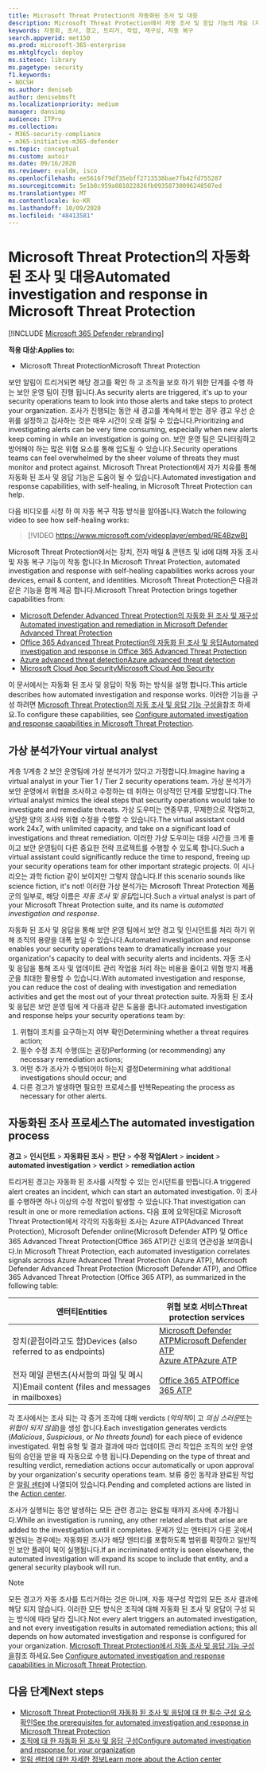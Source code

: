 ```yaml
---
title: Microsoft Threat Protection의 자동화된 조사 및 대응
description: Microsoft Threat Protection에서 자동 조사 및 응답 기능의 개요 (자동 복구 라고도 함)에 대해 알아봅니다.
keywords: 자동화, 조사, 경고, 트리거, 작업, 재구성, 자동 복구
search.appverid: met150
ms.prod: microsoft-365-enterprise
ms.mktglfcycl: deploy
ms.sitesec: library
ms.pagetype: security
f1.keywords:
- NOCSH
ms.author: deniseb
author: denisebmsft
ms.localizationpriority: medium
manager: dansimp
audience: ITPro
ms.collection:
- M365-security-compliance
- m365-initiative-m365-defender
ms.topic: conceptual
ms.custom: autoir
ms.date: 09/16/2020
ms.reviewer: evaldm, isco
ms.openlocfilehash: ee5616f79df35ebff2713538bae7fb42fd755287
ms.sourcegitcommit: 5e1b8c959a081022826fb09358730096248507ed
ms.translationtype: MT
ms.contentlocale: ko-KR
ms.lasthandoff: 10/09/2020
ms.locfileid: "48413581"
---
```

# <a name="automated-investigation-and-response-in-microsoft-threat-protection"></a><span data-ttu-id="6bd7a-104">Microsoft Threat Protection의 자동화된 조사 및 대응</span><span class="sxs-lookup"><span data-stu-id="6bd7a-104">Automated investigation and response in Microsoft Threat Protection</span></span>

[!INCLUDE [Microsoft 365 Defender rebranding](../includes/microsoft-defender.md)]


<span data-ttu-id="6bd7a-105">**적용 대상:**</span><span class="sxs-lookup"><span data-stu-id="6bd7a-105">**Applies to:**</span></span>
- <span data-ttu-id="6bd7a-106">Microsoft Threat Protection</span><span class="sxs-lookup"><span data-stu-id="6bd7a-106">Microsoft Threat Protection</span></span>

<span data-ttu-id="6bd7a-107">보안 알림이 트리거되면 해당 경고를 확인 하 고 조직을 보호 하기 위한 단계를 수행 하는 보안 운영 팀이 진행 됩니다.</span><span class="sxs-lookup"><span data-stu-id="6bd7a-107">As security alerts are triggered, it's up to your security operations team to look into those alerts and take steps to protect your organization.</span></span> <span data-ttu-id="6bd7a-108">조사가 진행되는 동안 새 경고를 계속해서 받는 경우 경고 우선 순위를 설정하고 검사하는 것은 매우 시간이 오래 걸릴 수 있습니다.</span><span class="sxs-lookup"><span data-stu-id="6bd7a-108">Prioritizing and investigating alerts can be very time consuming, especially when new alerts keep coming in while an investigation is going on.</span></span> <span data-ttu-id="6bd7a-109">보안 운영 팀은 모니터링하고 방어해야 하는 많은 위협 요소를 통해 압도될 수 있습니다.</span><span class="sxs-lookup"><span data-stu-id="6bd7a-109">Security operations teams can feel overwhelmed by the sheer volume of threats they must monitor and protect against.</span></span> <span data-ttu-id="6bd7a-110">Microsoft Threat Protection에서 자가 치유를 통해 자동화 된 조사 및 응답 기능은 도움이 될 수 있습니다.</span><span class="sxs-lookup"><span data-stu-id="6bd7a-110">Automated investigation and response capabilities, with self-healing, in Microsoft Threat Protection can help.</span></span>

<span data-ttu-id="6bd7a-111">다음 비디오를 시청 하 여 자동 복구 작동 방식을 알아봅니다.</span><span class="sxs-lookup"><span data-stu-id="6bd7a-111">Watch the following video to see how self-healing works:</span></span>

> [!VIDEO https://www.microsoft.com/videoplayer/embed/RE4BzwB]

<span data-ttu-id="6bd7a-112">Microsoft Threat Protection에서는 장치, 전자 메일 & 콘텐츠 및 id에 대해 자동 조사 및 자동 복구 기능이 작동 합니다.</span><span class="sxs-lookup"><span data-stu-id="6bd7a-112">In Microsoft Threat Protection, automated investigation and response with self-healing capabilities works across your devices, email & content, and identities.</span></span> <span data-ttu-id="6bd7a-113">Microsoft Threat Protection은 다음과 같은 기능을 함께 제공 합니다.</span><span class="sxs-lookup"><span data-stu-id="6bd7a-113">Microsoft Threat Protection brings together capabilities from:</span></span> 
- [<span data-ttu-id="6bd7a-114">Microsoft Defender Advanced Threat Protection의 자동화 된 조사 및 재구성</span><span class="sxs-lookup"><span data-stu-id="6bd7a-114">Automated investigation and remediation in Microsoft Defender Advanced Threat Protection</span></span>](https://docs.microsoft.com/windows/security/threat-protection/microsoft-defender-atp/automated-investigations)
- [<span data-ttu-id="6bd7a-115">Office 365 Advanced Threat Protection의 자동화 된 조사 및 응답</span><span class="sxs-lookup"><span data-stu-id="6bd7a-115">Automated investigation and response in Office 365 Advanced Threat Protection</span></span>](https://docs.microsoft.com/microsoft-365/security/office-365-security/office-365-air)
- [<span data-ttu-id="6bd7a-116">Azure advanced threat detection</span><span class="sxs-lookup"><span data-stu-id="6bd7a-116">Azure advanced threat detection</span></span>](https://docs.microsoft.com/azure/security/fundamentals/threat-detection)
- [<span data-ttu-id="6bd7a-117">Microsoft Cloud App Security</span><span class="sxs-lookup"><span data-stu-id="6bd7a-117">Microsoft Cloud App Security</span></span>](https://docs.microsoft.com/cloud-app-security/what-is-cloud-app-security)
 
<span data-ttu-id="6bd7a-118">이 문서에서는 자동화 된 조사 및 응답이 작동 하는 방식을 설명 합니다.</span><span class="sxs-lookup"><span data-stu-id="6bd7a-118">This article describes how automated investigation and response works.</span></span> <span data-ttu-id="6bd7a-119">이러한 기능을 구성 하려면 [Microsoft Threat Protection의 자동 조사 및 응답 기능 구성을](mtp-configure-auto-investigation-response.md)참조 하세요.</span><span class="sxs-lookup"><span data-stu-id="6bd7a-119">To configure these capabilities, see [Configure automated investigation and response capabilities in Microsoft Threat Protection](mtp-configure-auto-investigation-response.md).</span></span>

## <a name="your-virtual-analyst"></a><span data-ttu-id="6bd7a-120">가상 분석가</span><span class="sxs-lookup"><span data-stu-id="6bd7a-120">Your virtual analyst</span></span>

<span data-ttu-id="6bd7a-121">계층 1/계층 2 보안 운영팀에 가상 분석가가 있다고 가정합니다.</span><span class="sxs-lookup"><span data-stu-id="6bd7a-121">Imagine having a virtual analyst in your Tier 1 / Tier 2 security operations team.</span></span> <span data-ttu-id="6bd7a-122">가상 분석가가 보안 운영에서 위협을 조사하고 수정하는 데 취하는 이상적인 단계를 모방합니다.</span><span class="sxs-lookup"><span data-stu-id="6bd7a-122">The virtual analyst mimics the ideal steps that security operations would take to investigate and remediate threats.</span></span> <span data-ttu-id="6bd7a-123">가상 도우미는 연중무휴, 무제한으로 작업하고, 상당한 양의 조사와 위협 수정을 수행할 수 있습니다.</span><span class="sxs-lookup"><span data-stu-id="6bd7a-123">The virtual assistant could work 24x7, with unlimited capacity, and take on a significant load of investigations and threat remediation.</span></span> <span data-ttu-id="6bd7a-124">이러한 가상 도우미는 대응 시간을 크게 줄이고 보안 운영팀이 다른 중요한 전략 프로젝트를 수행할 수 있도록 합니다.</span><span class="sxs-lookup"><span data-stu-id="6bd7a-124">Such a virtual assistant could significantly reduce the time to respond, freeing up your security operations team for other important strategic projects.</span></span> <span data-ttu-id="6bd7a-125">이 시나리오는 과학 fiction 같이 보이지만 그렇지 않습니다.</span><span class="sxs-lookup"><span data-stu-id="6bd7a-125">If this scenario sounds like science fiction, it's not!</span></span> <span data-ttu-id="6bd7a-126">이러한 가상 분석가는 Microsoft Threat Protection 제품군의 일부로, 해당 이름은 *자동 조사 및 응답*입니다.</span><span class="sxs-lookup"><span data-stu-id="6bd7a-126">Such a virtual analyst is part of your Microsoft Threat Protection suite, and its name is *automated investigation and response*.</span></span>

<span data-ttu-id="6bd7a-127">자동화 된 조사 및 응답을 통해 보안 운영 팀에서 보안 경고 및 인시던트를 처리 하기 위해 조직의 용량을 대폭 높일 수 있습니다.</span><span class="sxs-lookup"><span data-stu-id="6bd7a-127">Automated investigation and response enables your security operations team to dramatically increase your organization's capacity to deal with security alerts and incidents.</span></span> <span data-ttu-id="6bd7a-128">자동 조사 및 응답을 통해 조사 및 업데이트 관리 작업을 처리 하는 비용을 줄이고 위협 방지 제품군을 최대한 활용할 수 있습니다.</span><span class="sxs-lookup"><span data-stu-id="6bd7a-128">With automated investigation and response, you can reduce the cost of dealing with investigation and remediation activities and get the most out of your threat protection suite.</span></span> <span data-ttu-id="6bd7a-129">자동화 된 조사 및 응답은 보안 운영 팀에 게 다음과 같은 도움을 줍니다.</span><span class="sxs-lookup"><span data-stu-id="6bd7a-129">automated investigation and response helps your security operations team by:</span></span>

1. <span data-ttu-id="6bd7a-130">위협이 조치를 요구하는지 여부 확인</span><span class="sxs-lookup"><span data-stu-id="6bd7a-130">Determining whether a threat requires action;</span></span>
2. <span data-ttu-id="6bd7a-131">필수 수정 조치 수행(또는 권장)</span><span class="sxs-lookup"><span data-stu-id="6bd7a-131">Performing (or recommending) any necessary remediation actions;</span></span>
3. <span data-ttu-id="6bd7a-132">어떤 추가 조사가 수행되어야 하는지 결정</span><span class="sxs-lookup"><span data-stu-id="6bd7a-132">Determining what additional investigations should occur; and</span></span>
4. <span data-ttu-id="6bd7a-133">다른 경고가 발생하면 필요한 프로세스를 반복</span><span class="sxs-lookup"><span data-stu-id="6bd7a-133">Repeating the process as necessary for other alerts.</span></span>

## <a name="the-automated-investigation-process"></a><span data-ttu-id="6bd7a-134">자동화된 조사 프로세스</span><span class="sxs-lookup"><span data-stu-id="6bd7a-134">The automated investigation process</span></span>

<span data-ttu-id="6bd7a-135">**경고** > **인시던트** > **자동화된 조사** > **판단** > **수정 작업**</span><span class="sxs-lookup"><span data-stu-id="6bd7a-135">**Alert** > **incident** > **automated investigation** > **verdict** > **remediation action**</span></span>

<span data-ttu-id="6bd7a-136">트리거된 경고는 자동화 된 조사를 시작할 수 있는 인시던트를 만듭니다.</span><span class="sxs-lookup"><span data-stu-id="6bd7a-136">A triggered alert creates an incident, which can start an automated investigation.</span></span> <span data-ttu-id="6bd7a-137">이 조사를 수행하면 하나 이상의 수정 작업이 발생할 수 있습니다.</span><span class="sxs-lookup"><span data-stu-id="6bd7a-137">That investigation can result in one or more remediation actions.</span></span> <span data-ttu-id="6bd7a-138">다음 표에 요약된대로 Microsoft Threat Protection에서 각각의 자동화된 조사는 Azure ATP(Advanced Threat Protection), Microsoft Defender online(Microsoft Defender ATP) 및 Office 365 Advanced Threat Protection(Office 365 ATP)간 신호의 연관성을 보여줍니다.</span><span class="sxs-lookup"><span data-stu-id="6bd7a-138">In Microsoft Threat Protection, each automated investigation correlates signals across Azure Advanced Threat Protection (Azure ATP), Microsoft Defender Advanced Threat Protection (Microsoft Defender ATP), and Office 365 Advanced Threat Protection (Office 365 ATP), as summarized in the following table:</span></span> 

|<span data-ttu-id="6bd7a-139">엔터티</span><span class="sxs-lookup"><span data-stu-id="6bd7a-139">Entities</span></span> |<span data-ttu-id="6bd7a-140">위협 보호 서비스</span><span class="sxs-lookup"><span data-stu-id="6bd7a-140">Threat protection services</span></span>  |
|---------|---------|
|<span data-ttu-id="6bd7a-141">장치(끝점이라고도 함)</span><span class="sxs-lookup"><span data-stu-id="6bd7a-141">Devices (also referred to as endpoints)</span></span>     |[<span data-ttu-id="6bd7a-142">Microsoft Defender ATP</span><span class="sxs-lookup"><span data-stu-id="6bd7a-142">Microsoft Defender ATP</span></span>](https://docs.microsoft.com/windows/security/threat-protection/microsoft-defender-atp/automated-investigations)<br/>[<span data-ttu-id="6bd7a-143">Azure ATP</span><span class="sxs-lookup"><span data-stu-id="6bd7a-143">Azure ATP</span></span>](https://docs.microsoft.com/azure-advanced-threat-protection/what-is-atp) |      
|<span data-ttu-id="6bd7a-144">전자 메일 콘텐츠(사서함의 파일 및 메시지)</span><span class="sxs-lookup"><span data-stu-id="6bd7a-144">Email content (files and messages in mailboxes)</span></span>     |[<span data-ttu-id="6bd7a-145">Office 365 ATP</span><span class="sxs-lookup"><span data-stu-id="6bd7a-145">Office 365 ATP</span></span>](https://docs.microsoft.com/microsoft-365/security/office-365-security/office-365-atp)         |

<span data-ttu-id="6bd7a-146">각 조사에서는 조사 되는 각 증거 조각에 대해 verdicts (*악의적*이 고 *의심 스러운*또는 *위협이 되지 않음*)을 생성 합니다.</span><span class="sxs-lookup"><span data-stu-id="6bd7a-146">Each investigation generates verdicts (*Malicious*, *Suspicious*, or *No threats found*) for each piece of evidence investigated.</span></span> <span data-ttu-id="6bd7a-147">위협 유형 및 결과 결과에 따라 업데이트 관리 작업은 조직의 보안 운영 팀의 승인을 받을 때 자동으로 수행 됩니다.</span><span class="sxs-lookup"><span data-stu-id="6bd7a-147">Depending on the type of threat and resulting verdict, remediation actions occur automatically or upon approval by your organization's security operations team.</span></span> <span data-ttu-id="6bd7a-148">보류 중인 동작과 완료된 작업은 [알림 센터](mtp-action-center.md)에 나열되어 있습니다.</span><span class="sxs-lookup"><span data-stu-id="6bd7a-148">Pending and completed actions are listed in the [Action center](mtp-action-center.md).</span></span>

<span data-ttu-id="6bd7a-149">조사가 실행되는 동안 발생하는 모든 관련 경고는 완료될 때까지 조사에 추가됩니다.</span><span class="sxs-lookup"><span data-stu-id="6bd7a-149">While an investigation is running, any other related alerts that arise are added to the investigation until it completes.</span></span> <span data-ttu-id="6bd7a-150">문제가 있는 엔터티가 다른 곳에서 발견되는 경우에는 자동화된 조사가 해당 엔터티를 포함하도록 범위를 확장하고 일반적인 보안 플레이 북이 실행됩니다.</span><span class="sxs-lookup"><span data-stu-id="6bd7a-150">If an incriminated entity is seen elsewhere, the automated investigation will expand its scope to include that entity, and a general security playbook will run.</span></span> 

> [!NOTE]
> <span data-ttu-id="6bd7a-151">모든 경고가 자동 조사를 트리거하는 것은 아니며, 자동 재구성 작업의 모든 조사 결과에 해당 되지 않습니다. 이러한 모든 방식은 조직에 대해 자동화 된 조사 및 응답이 구성 되는 방식에 따라 달라 집니다.</span><span class="sxs-lookup"><span data-stu-id="6bd7a-151">Not every alert triggers an automated investigation, and not every investigation results in automated remediation actions; this all depends on how automated investigation and response is configured for your organization.</span></span> <span data-ttu-id="6bd7a-152">[Microsoft Threat Protection에서 자동 조사 및 응답 기능 구성을](mtp-configure-auto-investigation-response.md)참조 하세요.</span><span class="sxs-lookup"><span data-stu-id="6bd7a-152">See [Configure automated investigation and response capabilities in Microsoft Threat Protection](mtp-configure-auto-investigation-response.md).</span></span>


## <a name="next-steps"></a><span data-ttu-id="6bd7a-153">다음 단계</span><span class="sxs-lookup"><span data-stu-id="6bd7a-153">Next steps</span></span>

- [<span data-ttu-id="6bd7a-154">Microsoft Threat Protection의 자동화 된 조사 및 응답에 대 한 필수 구성 요소 확인</span><span class="sxs-lookup"><span data-stu-id="6bd7a-154">See the prerequisites for automated investigation and response in Microsoft Threat Protection</span></span>](mtp-configure-auto-investigation-response.md#prerequisites-for-automated-investigation-and-response-in-microsoft-threat-protection)
- [<span data-ttu-id="6bd7a-155">조직에 대 한 자동화 된 조사 및 응답 구성</span><span class="sxs-lookup"><span data-stu-id="6bd7a-155">Configure automated investigation and response for your organization</span></span>](mtp-configure-auto-investigation-response.md)
- [<span data-ttu-id="6bd7a-156">알림 센터에 대한 자세한 정보</span><span class="sxs-lookup"><span data-stu-id="6bd7a-156">Learn more about the Action center</span></span>](mtp-action-center.md)
